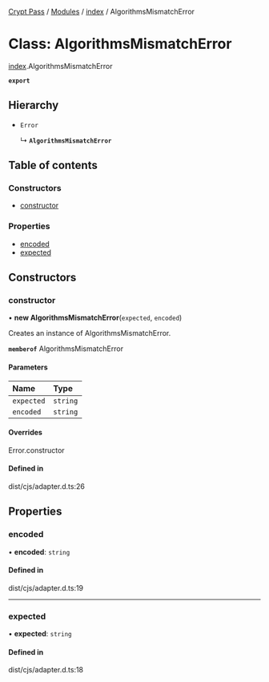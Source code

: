 [Crypt Pass](../README.md) / [Modules](../modules.md) / [index](../modules/index.md) / AlgorithmsMismatchError

# Class: AlgorithmsMismatchError

[index](../modules/index.md).AlgorithmsMismatchError

**`export`**

## Hierarchy

- `Error`

  ↳ **`AlgorithmsMismatchError`**

## Table of contents

### Constructors

- [constructor](index.AlgorithmsMismatchError.md#constructor)

### Properties

- [encoded](index.AlgorithmsMismatchError.md#encoded)
- [expected](index.AlgorithmsMismatchError.md#expected)

## Constructors

### constructor

• **new AlgorithmsMismatchError**(`expected`, `encoded`)

Creates an instance of AlgorithmsMismatchError.

**`memberof`** AlgorithmsMismatchError

#### Parameters

| Name | Type |
| :------ | :------ |
| `expected` | `string` |
| `encoded` | `string` |

#### Overrides

Error.constructor

#### Defined in

dist/cjs/adapter.d.ts:26

## Properties

### encoded

• **encoded**: `string`

#### Defined in

dist/cjs/adapter.d.ts:19

___

### expected

• **expected**: `string`

#### Defined in

dist/cjs/adapter.d.ts:18
